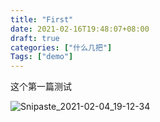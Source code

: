 ```yaml
---
title: "First"
date: 2021-02-16T19:48:07+08:00
draft: true
categories: ["什么几把"]
Tags: ["demo"]
---
```


这个第一篇测试

![Snipaste_2021-02-04_19-12-34](/pics/Snipaste_2021-02-04_19-12-34.png)

